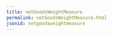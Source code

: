 ```yaml
---
title: netGoodsWeightMeasure
permalink: netGoodsWeightMeasure.html
jsonid: netgoodsweightmeasure
---
```

